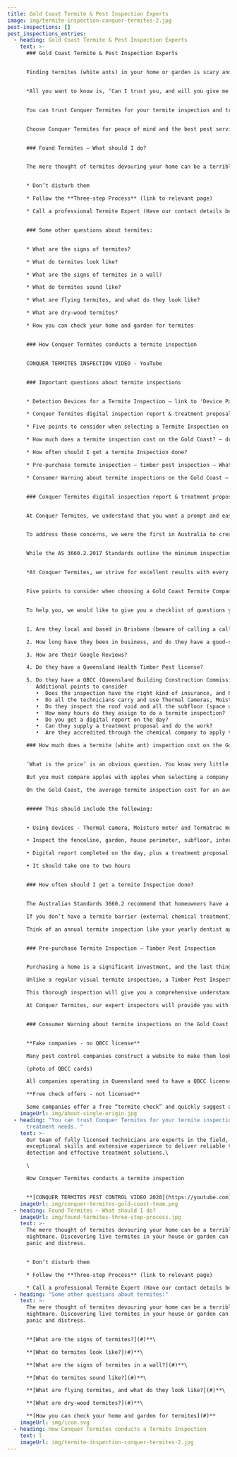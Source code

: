 ```yaml
---
title: Gold Coast Termite & Pest Inspection Experts
image: img/termite-inspection-conquer-termites-2.jpg
pest-inspections: []
pest_inspections_entries:
  - heading: Gold Coast Termite & Pest Inspection Experts
    text: >-
      ### Gold Coast Termite & Pest Inspection Experts


      Finding termites (white ants) in your home or garden is scary and unsettling. But for some homeowners, finding a reputable Pest Company to sort out the problem can be just as daunting.


      *All you want to know is, ‘Can I trust you, and will you give me the right advice’?*


      You can trust Conquer Termites for your termite inspection and treatment needs. Our team of fully licensed technicians are experts in the field, with exceptional skills and extensive experience to deliver reliable termite detection and effective treatment solutions. 


      Choose Conquer Termites for peace of mind and the best pest service on the Gold Coast!


      ### Found Termites – What should I do?


      The mere thought of termites devouring your home can be a terrible nightmare. Discovering live termites in your house or garden can cause panic and distress.


      * Don’t disturb them

      * Follow the **Three-step Process** (link to relevant page)

      * C﻿all a professional Termite Expert (Have our contact details below)


      ### Some other questions about termites:


      * What are the signs of termites?

      * What do termites look like?

      * What are the signs of termites in a wall?

      * What do termites sound like?

      * What are flying termites, and what do they look like?

      * What are dry-wood termites? 

      * How you can check your home and garden for termites


      ### How Conquer Termites conducts a termite inspection


      CONQUER TERMITES INSPECTION VIDEO - YouTube


      ### Important questions about termite inspections


      * Detection Devices for a Termite Inspection – link to 'Device Page'

      * Conquer Termites digital inspection report & treatment proposal – drop-down tab (see below)

      * Five points to consider when selecting a Termite Inspection on the Gold Coast – drop-down tab

      * How much does a termite inspection cost on the Gold Coast? – drop-down tab

      * How often should I get a termite Inspection done?

      * Pre-purchase termite inspection – timber pest inspection – What’s the difference? – drop-down tab

      * Consumer Warning about termite inspections on the Gold Coast – drop-down tabo 


      ### Conquer Termites digital inspection report & treatment proposal


      At Conquer Termites, we understand that you want a prompt and easy-to-understand report of the inspection results. In the event of a termite issue, you need to know what it is and what solutions we recommend. 


      To address these concerns, we were the first in Australia to create digital inspection reports that include photos. We continue to enhance our reports and proposals to help you make informed decisions.


      While the AS 3660.2.2017 Standards outline the minimum inspection requirements in Australia, we exceed these standards at Conquer Termites. We set high standards for every inspection, taking the necessary time to examine your property and gardens thoroughly. Our comprehensive and easy-to-read 22-page digital report includes photos to aid in understanding the results.


      *At Conquer Termites, we strive for excellent results with every inspection.*


      Five points to consider when choosing a Gold Coast Termite Company


      To help you, we would like to give you a checklist of questions you should ask when calling companies on the Gold Coast. You don’t need to ask them all - choose your best three:


      1. Are they local and based in Brisbane (beware of calling a call centre in Sydney or Melbourne)

      2. How long have they been in business, and do they have a good-size crew?

      3. How are their Google Reviews?

      4. Do they have a Queensland Health Timber Pest license?

      5. Do they have a QBCC (Queensland Building Construction Commission) license?
         Additional points to consider
         •	Does the inspection have the right kind of insurance, and how much does it cover?
         •	Do all the technicians carry and use Thermal Cameras, Moisture Meters and Motion Detection devices?
         •	Do they inspect the roof void and all the subfloor (space under the floor)?
         •	How many hours do they assign to do a termite inspection?
         •	Do you get a digital report on the day?
         •	Can they supply a treatment proposal and do the work?
         •	Are they accredited through the chemical company to apply the product?

      ### How much does a termite (white ant) inspection cost on the Gold Coast?


      ‘What is the price’ is an obvious question. You know very little about termites and probably have never engaged a pest control company specialising in treating termites.

      But you must compare apples with apples when selecting a company for your termite inspection. Sadly, our industry significantly differs in quality, knowledge, and approach.

      On the Gold Coast, the average termite inspection cost for an average-sized house is between $280 and $330.


      ##### This should include the following:


      •	Using devices - Thermal camera, Moisture meter and Termatrac motion detection

      •	Inspect the fenceline, garden, house perimeter, subfloor, internal exposed timbers and roof void

      •	Digital report completed on the day, plus a treatment proposal (and they should be able to do the work)

      •	It should take one to two hours


      ### How often should I get a termite Inspection done?


      The Australian Standards 3660.2 recommend that homeowners have a qualified pest control technician inspect their property for termites every 12 months. This is the minimum requirement; some houses might need more frequent inspections due to construction, age and high termite pressure (near bushland).

      If you don’t have a termite barrier (external chemical treatment) continuously around the external perimeter of your home, termites can gain concealed entry or enter by mud leads at any time. This is why you might be told to get your home inspected more frequently.

      Think of an annual termite inspection like your yearly dentist appointment. It’s not fun, but it is vital to be proactive before a small problem becomes significant and painful!


      ### Pre-purchase Termite Inspection – Timber Pest Inspection


      Purchasing a home is a significant investment, and the last thing you want is to end up with a lemon or a termite-infested property. That's why it's crucial to schedule the right kind of inspection with a qualified and experienced inspector who can conduct a Timber Pest Inspection to the Australian Standard 4349.3.2010.

      Unlike a regular visual termite inspection, a Timber Pest Inspection covers termite infestation, fungal decay (wet rot), and borer infestation. 

      This thorough inspection will give you a comprehensive understanding of the condition of the property's timber and identify any pest-related issues that may affect the structural integrity of the building.

      At Conquer Termites, our expert inspectors will provide you with a detailed report and a treatment proposal that offers advice on treatments and costs. With our pre-purchase termite inspection service, you can make an informed decision about your potential property investment and ensure your peace of mind.


      ### Consumer Warning about termite inspections on the Gold Coast


      **Fake companies - no QBCC license**

      Many pest control companies construct a website to make them look local but have their call centre in another city and don’t have the appropriate Queensland licenses.

      (photo of QBCC cards)

      All companies operating in Queensland need to have a QBCC license. Otherwise, you are engaging a subcontractor. If they don’t have a QBCC license, they can’t get insurance and shouldn’t be advertising that they do termite inspections and treatments.

      **Free check offers - not licensed**

      Some companies offer a free “termite check” and quickly suggest a dodgy, overpriced wooden box baiting system. These guys aren’t licensed or qualified. Often you need to sign a waiver to say you are accepting a ‘check’, not an inspection to the Australian Standards.
    imageUrl: img/about-single-origin.jpg
  - heading: "You can trust Conquer Termites for your termite inspection and
      treatment needs. "
    text: >-
      Our team of fully licensed technicians are experts in the field, with
      exceptional skills and extensive experience to deliver reliable termite
      detection and effective treatment solutions.\

      \

      How Conquer Termites conducts a termite inspection


      **[CONQUER TERMITES PEST CONTROL VIDEO 2020](https://youtube.com)**
    imageUrl: img/conquer-termites-gold-coast-team.png
  - heading: Found Termites – What should I do?
    imageUrl: img/found-termites-three-step-process.jpg
    text: >-
      The mere thought of termites devouring your home can be a terrible
      nightmare. Discovering live termites in your house or garden can cause
      panic and distress.


      * Don’t disturb them

      * Follow the **Three-step Process** (link to relevant page)

      * C﻿all a professional Termite Expert (Have our contact details below)
  - heading: "Some other questions about termites:"
    text: >-
      The mere thought of termites devouring your home can be a terrible
      nightmare. Discovering live termites in your house or garden can cause
      panic and distress.


      **[What are the signs of termites?](#)**\

      **[What do termites look like?](#)**\

      **[What are the signs of termites in a wall?](#)**\

      **[What do termites sound like?](#)**\

      **[What are flying termites, and what do they look like?](#)**\

      **[What are dry-wood termites?](#)**\

      **[How you can check your home and garden for termites](#)**
    imageUrl: img/icon.svg
  - heading: How Conquer Termites conducts a Termite Inspection
    text: l
    imageUrl: img/termite-inspection-conquer-termites-2.jpg
---
```

